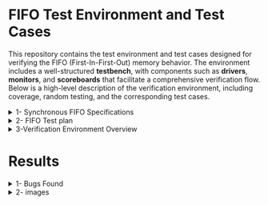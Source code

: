 # FIFO Test Environment and Test Cases

This repository contains the test environment and test cases designed for verifying the FIFO (First-In-First-Out) memory behavior. The environment includes a well-structured **testbench**, with components such as **drivers**, **monitors**, and **scoreboards** that facilitate a comprehensive verification flow. Below is a high-level description of the verification environment, including coverage, random testing, and the corresponding test cases.
<details>  
<summary>1- Synchronous FIFO Specifications</summary>

### Parameters
- **FIFO_WIDTH**: DATA in/out and memory word width (default: 16)
- **FIFO_DEPTH**: Memory depth (default: 8)

### Ports

| Port Direction | Function                                                                                                                                         |
|----------------|--------------------------------------------------------------------------------------------------------------------------------------------------|
| `data_in`      | Write Data: The input data bus used when writing the FIFO.                                                                                       |
| `wr_en`        | Write Enable: If the FIFO is not full, asserting this signal causes data (on `data_in`) to be written into the FIFO.                             |
| `rd_en`        | Read Enable: If the FIFO is not empty, asserting this signal causes data (on `data_out`) to be read from the FIFO.                               |
| `clk`          | Clock signal.                                                                                                                                   |
| `rst_n`        | Active low asynchronous reset.                                                                                                                  |
| `data_out`     | Read Data: The sequential output data bus used when reading from the FIFO.                                                                      |
| `full`         | Full Flag: Indicates that the FIFO is full. Write requests are ignored when the FIFO is full.                                                   |
| `almostfull`   | Almost Full: Indicates that only one more write can be performed before the FIFO is full.                                                       |
| `empty`        | Empty Flag: Indicates that the FIFO is empty. Read requests are ignored when the FIFO is empty.                                                 |
| `almostempty`  | Almost Empty: Indicates that only one more read can be performed before the FIFO goes to empty.                                                 |
| `overflow`     | Overflow: Indicates that a write request (`wr_en`) was rejected because the FIFO is full.                                                       |
| `underflow`    | Underflow: Indicates that the read request (`rd_en`) was rejected because the FIFO is empty.                                                    |
| `wr_ack`       | Write Acknowledge: Indicates that a write request (`wr_en`) has succeeded.                                                                      |

**Note**: If both read and write enables are high and the FIFO is empty, only writing will take place, and vice versa if the FIFO is full.

</details>

<details>
  <summary>2- FIFO Test plan</summary>
This table outlines various test cases for FIFO (First-In-First-Out) memory, with fields for Label, Description, Stimulus Generation,
  Functional Coverage, and Functionality Check. These test cases cover various conditions related to FIFO behavior, including states like almostfull, empty, overflow, and underflow.

## Test Case Overview

| Label   | Description                                                                                          | Stimulus Generation                                                                                          | Functional Coverage                                                                      | Functionality Check                    |
|---------|------------------------------------------------------------------------------------------------------|--------------------------------------------------------------------------------------------------------------|------------------------------------------------------------------------------------------|----------------------------------------|
| FIFO_1  | In case of `rst=0`, `{data_out, full, almostfull, overflow, underflow, wr_ack, almostempty}` must be zero. `{empty}` must be one, else no effect. | Constraint on reset: 90% one, 10% zero.                                                                      | No functional coverage specified for this test.                                           | Check output against golden model.     |
| FIFO_2  | In case of `wr_en && almostfull == 0 && full == 0` at next posedge clock (check at negedge), `data[wrt_ptr-1] == data_in`, `wr_ack == 1`, `overflow == 0`, `full == 0`, `almostfull == 1` if there is one place to write only. | Constraint on `wr_en`: 60% high, 40% low.                                                                  | Cross coverage between `wr_en && full` and `almostfull`, labeled `p1`.                   | Check output against golden model.     |
| FIFO_3  | In case of `wr_en && almostfull == 1 && full == 0` at next posedge clock (check at negedge), `data[wrt_ptr-1] == data_in`, `wr_ack == 1`, `overflow == 0`, `almostfull == 0`, `full == 1`. | Constraint on `wr_en`: 60% high, 40% low.                                                                  | Cross coverage between `wr_en && full` and `almostfull`, labeled `p1`.                   | Check output against golden model.     |
| FIFO_4  | In case of `wr_en && almostfull == 0 && full == 1` at next posedge clock (check at negedge), `data[wrt_ptr-1] == data_in` has no change, `wr_ack == 0`, `overflow == 1`, `almostfull == 0`, `full == 1`. | Constraint on `wr_en`: 60% high, 40% low.                                                                  | Cross coverage between `wr_en && full` and `almostfull`, labeled `p1`.                   | Check output against golden model.     |
| FIFO_5  | In case of `almostfull == 1 && full == 1`, assert error.                                               | N/A                                                                                                          | N/A                                                                                      | Assertion labeled `p3`.               |
| FIFO_6  | In case of `rd_en && almost_empty == 0 && empty == 0` at next posedge clock (check at negedge), `data_out == mem[rd_ptr-1]`, `underflow == 0`, `empty == 0`, `almostempty == 1` if there is one place to read only. | Constraint on `rd_en`: 60% high, 40% low.                                                                  | Cross coverage between `rd_en && empty` and `almostempty`, labeled `p2`.                 | Check output against golden model.     |
| FIFO_7  | In case of `rd_en && almost_empty == 1 && empty == 0` at next posedge clock (check at negedge), `data_out == mem[rd_ptr-1]`, `underflow == 1`, `empty == 1`, `almostempty == 0`. | Constraint on `rd_en`: 60% high, 40% low.                                                                  | Cross coverage between `rd_en && empty` and `almostempty`, labeled `p2`.                 | Check output against golden model.     |
| FIFO_8  | In case of `rd_en && almost_empty == 0 && empty == 1` at next posedge clock (check at negedge), `data_out == mem[rd_ptr-1]`, `underflow == 1`, `empty == 1`, `almostempty == 0`. | Constraint on `rd_en`: 60% high, 40% low.                                                                  | Cross coverage between `rd_en && empty` and `almostempty`, labeled `p2`.                 | Check output against golden model.     |
| FIFO_9  | In case of `almostempty == 1 && empty == 1`, assert error.                                              | N/A                                                                                                          | N/A                                                                                      | Assertion labeled `p4`.               |
| FIFO_10 | In case of `write == 1` and `read == 1`, deal as FIFO_2_3_4_5.                                          | Mix of `rd_en`: 60%, `wr_en`: 40%.                                                                          | Cross coverage between `wr_en && rd_en`, labeled `p3`.                                   | Check output against golden model.     |
| FIFO_11 | Coverage of data in bins for values `< 0.25`, `0.5`, `0.75`, `1` of max value.                         | N/A                                                                                                          | Coverage of data bins `[<0.25, 0.5, 0.75, 1]` of max value.                             | N/A                                    |
| FIFO_12 | Check `!(intf.underflow === 1 && intf.overflow === 1)`.                                                | N/A                                                                                                          | N/A                                                                                      | Assertion labeled `p2`.               |
| FIFO_13 | Check `!(intf.full === 1 && intf.empty === 1)`.                                                        | N/A                                                                                                          | N/A                                                                                      | Assertion labeled `p2`.               |
  
</details>




<!---------------------------------------------------------------------------------------------------------------------------------------------------------------------------->

<!---------------------------------------------------------------------------------------------------------------------------------------------------------------------------->

<details>
    <summary>3-Verification Environment Overview</summary>

Our FIFO verification environment follows a layered architecture and consists of the following components:
- **Test Bench Functionality Summary**
    - The testbench orchestrates the test and connects all components in the environment, generating stimulus sequences, handling driver and monitor interactions, and verifying the DUT (Device Under Test) through golden model comparison
 
- **FIFO Transaction**
   - The `FIFO_transaction_pkg` package defines a transaction class that models the behavior of individual FIFO operations (read/write transactions). The transaction class incorporates randomization to test the FIFO under various conditions.

- **Functional Coverage**
  -  The coverage analysis is a key component of the verification environment, ensuring that all critical functional scenarios and corner cases of the FIFO design are sufficiently verified. The coverage is captured in multiple categories, as outlined in the `coverage_pkg` package [coverage report](https://github.com/elsadiq7/FIFO-verification/blob/main/Ver_enviroments/sim.log).
      
- **Driver**
  - Sends transactions to the DUT by converting higher-level sequences into low-level signals, initiating read and write operations and controlling enable signals (`wr_en`, `rd_en`).
    
- **Monitor**
  - Passively observes DUT output, capturing signals such as `data_out`, `wr_ack`, `overflow`, etc., and checks expected behavior.

- **Scoreboard**
  - Compares expected results against actual DUT output, verifying functionality through reference model checks.

- **Transaction**
  - Represents a unit of operation, including write or read requests to the FIFO, with relevant data and control information.

- **Environment (Env)**
  - Integrates all components (driver, monitor, scoreboard), handles stimulus generation, manages response checking, and ensures functional coverage.

- **Stimulus Generation**
  - Drives the FIFO through various test scenarios, applying constraints on signals like `wr_en`, `rd_en`, etc.

- **Test**
  - Defines scenarios to verify DUT behavior under different conditions, including boundary cases, overflow/underflow conditions, and normal operations.
</details>
<!---------------------------------------------------------------------------------------------------------------------------------------------------------------------------->

<!---------------------------------------------------------------------------------------------------------------------------------------------------------------------------->
 # Results

<details>
  <summary>1- Bugs Found</summary>
     During the course of verification, the following bugs were identified and fixed:
- **Write Acknowledgment Not Resetting (`wr_ack`)**:
   - Issue: The `wr_ack` signal was not being reset properly after write operations, causing incorrect handshaking behavior.
   - Fix: Ensured that `intf.wr_ack <= 0;` was explicitly reset after write transactions.

- **Overflow Signal Not Resetting (`overflow`)**:
   - Issue: The `overflow` signal was not being reset after handling an overflow condition, leading to incorrect overflow detection in subsequent cycles.
   - Fix: Modified the design to explicitly reset `intf.overflow <= 0;` when reseting handling an overflow.

- **Read Pointer and Write Pointer Logic Issue**:
   - Issue: There was a logic error where the design did not properly check the condition `rd_ptr != wr_ptr` before allowing certain operations, which led to erroneous data reads/writes when pointers were equal.
   - Fix: Incorporated a check to ensure that `rd_ptr != wr_ptr` before proceeding with read/write operations to avoid erroneous FIFO operations.

These bugs were discovered through the use of constrained random testing and functional coverage, demonstrating the importance of coverage-driven verification in finding corner cases and subtle design issues.
</details>


<details>
  <summary>2- images</summary>

### Images

- **Test Case Example**  
  ![test case example](https://github.com/elsadiq7/FIFO-verification/blob/main/images/test_exmple.png "Test Case Example")

- **Passed & Failed Test Cases**  
  ![passed \& failed test cases](https://github.com/elsadiq7/FIFO-verification/blob/main/images/test_cases.png "Passed & Failed Test Cases")

- **Assertions Coverage**  
  ![assertions coverage](https://github.com/elsadiq7/FIFO-verification/blob/main/images/assertions.png "Assertions Coverage")

- **Group Coverages**  
  ![group coverages](https://github.com/elsadiq7/FIFO-verification/blob/main/images/group_coverage.png "Group Coverages")

- **Code Coverage**  
  ![code coverage](https://github.com/elsadiq7/FIFO-verification/blob/main/images/code_coverage.png "Code Coverage")

</details>

<!---------------------------------------------------------------------------------------------------------------------------------------------------------------------------->

<!---------------------------------------------------------------------------------------------------------------------------------------------------------------------------->


